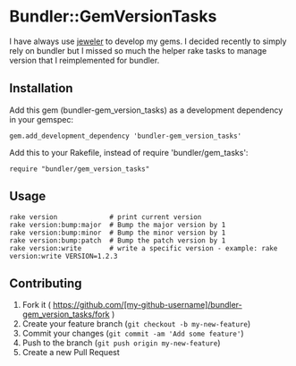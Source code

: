 # Bundler::GemVersionTasks

I have always use [jeweler](https://github.com/technicalpickles/jeweler) to develop my gems.
I decided recently to simply rely on bundler but I missed so much the
helper rake tasks to manage version that I reimplemented for bundler.

## Installation

Add this gem (bundler-gem_version_tasks) as a development dependency in
your gemspec:

```
gem.add_development_dependency 'bundler-gem_version_tasks'
```

Add this to your Rakefile, instead of require 'bundler/gem_tasks':

```
require "bundler/gem_version_tasks"
```
## Usage

```
rake version             # print current version
rake version:bump:major  # Bump the major version by 1
rake version:bump:minor  # Bump the minor version by 1
rake version:bump:patch  # Bump the patch version by 1
rake version:write       # write a specific version - example: rake version:write VERSION=1.2.3
```

## Contributing

1. Fork it ( https://github.com/[my-github-username]/bundler-gem_version_tasks/fork )
2. Create your feature branch (`git checkout -b my-new-feature`)
3. Commit your changes (`git commit -am 'Add some feature'`)
4. Push to the branch (`git push origin my-new-feature`)
5. Create a new Pull Request
